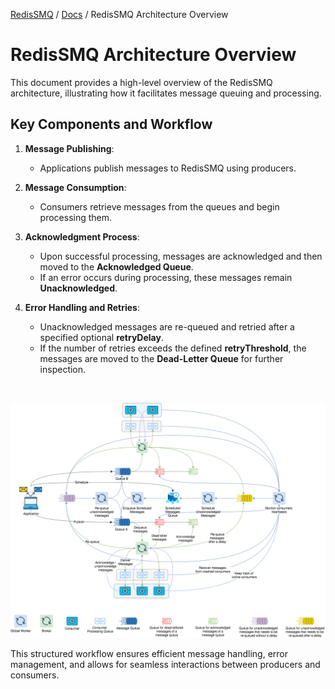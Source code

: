 [RedisSMQ](../README.md) / [Docs](README.md) / RedisSMQ Architecture Overview

# RedisSMQ Architecture Overview

This document provides a high-level overview of the RedisSMQ architecture, illustrating how it facilitates message
queuing and processing.

## Key Components and Workflow

1. **Message Publishing**:

   - Applications publish messages to RedisSMQ using producers.

2. **Message Consumption**:

   - Consumers retrieve messages from the queues and begin processing them.

3. **Acknowledgment Process**:

   - Upon successful processing, messages are acknowledged and then moved to the **Acknowledged Queue**.
   - If an error occurs during processing, these messages remain **Unacknowledged**.

4. **Error Handling and Retries**:
   - Unacknowledged messages are re-queued and retried after a specified optional **retryDelay**.
   - If the number of retries exceeds the defined **retryThreshold**, the messages are moved to the **Dead-Letter Queue** for further inspection.

&nbsp;

![RedisSMQ Architecture Overview](/packages/redis-smq/docs/redis-smq-architecture-overview.png)

This structured workflow ensures efficient message handling, error management, and allows for seamless interactions between producers and consumers.
